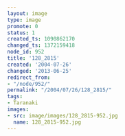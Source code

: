 ```yaml
---
layout: image
type: image
promote: 0
status: 1
created_ts: 1090862170
changed_ts: 1372159418
node_id: 952
title: '128_2815'
created: '2004-07-26'
changed: '2013-06-25'
redirect_from:
- "/node/952/"
permalink: "/2004/07/26/128_2815/"
tags:
- Taranaki
images:
- src: image/images/128_2815-952.jpg
  name: 128_2815-952.jpg
---
```



